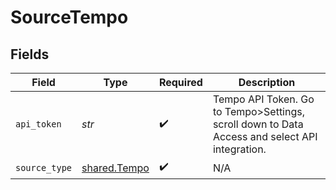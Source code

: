 # SourceTempo


## Fields

| Field                                                                                         | Type                                                                                          | Required                                                                                      | Description                                                                                   |
| --------------------------------------------------------------------------------------------- | --------------------------------------------------------------------------------------------- | --------------------------------------------------------------------------------------------- | --------------------------------------------------------------------------------------------- |
| `api_token`                                                                                   | *str*                                                                                         | :heavy_check_mark:                                                                            | Tempo API Token. Go to Tempo>Settings, scroll down to Data Access and select API integration. |
| `source_type`                                                                                 | [shared.Tempo](../../models/shared/tempo.md)                                                  | :heavy_check_mark:                                                                            | N/A                                                                                           |